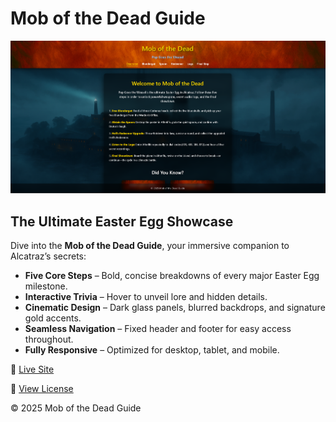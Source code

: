 # Mob of the Dead Guide

![Mob of the Dead Logo](src/assets/GHRM.png)

## The Ultimate Easter Egg Showcase

Dive into the **Mob of the Dead Guide**, your immersive companion to Alcatraz’s secrets:

- **Five Core Steps** – Bold, concise breakdowns of every major Easter Egg milestone.  
- **Interactive Trivia** – Hover to unveil lore and hidden details.  
- **Cinematic Design** – Dark glass panels, blurred backdrops, and signature gold accents.  
- **Seamless Navigation** – Fixed header and footer for easy access throughout.  
- **Fully Responsive** – Optimized for desktop, tablet, and mobile.

🔗 [Live Site](https://motd-guide.onrender.com)

📄 [View License](./LICENSE)

© 2025 Mob of the Dead Guide
